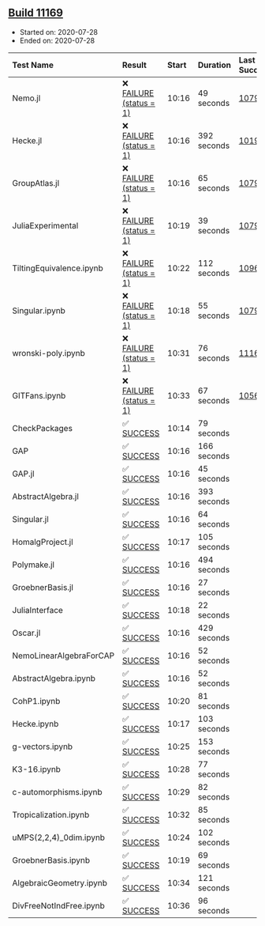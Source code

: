 ## [Build 11169](https://oscarci.mathematik.uni-kl.de/job/oscar/11169/)

* Started on: 2020-07-28
* Ended on: 2020-07-28

| Test Name    | Result | Start | Duration | Last Success | First Failure |
|:-------------|:-------|:------|:---------|:-------------|:--------------|
| Nemo.jl | ❌ [FAILURE (status = 1)](https://oscarci.mathematik.uni-kl.de/job/oscar/11169/artifact/logs/build-11169/Nemo.jl.log) | 10:16 | 49 seconds | [10790](https://oscarci.mathematik.uni-kl.de/job/oscar/10790/) | [10791](https://oscarci.mathematik.uni-kl.de/job/oscar/10791/) |
| Hecke.jl | ❌ [FAILURE (status = 1)](https://oscarci.mathematik.uni-kl.de/job/oscar/11169/artifact/logs/build-11169/Hecke.jl.log) | 10:16 | 392 seconds | [10197](https://oscarci.mathematik.uni-kl.de/job/oscar/10197/) | [10198](https://oscarci.mathematik.uni-kl.de/job/oscar/10198/) |
| GroupAtlas.jl | ❌ [FAILURE (status = 1)](https://oscarci.mathematik.uni-kl.de/job/oscar/11169/artifact/logs/build-11169/GroupAtlas.jl.log) | 10:16 | 65 seconds | [10790](https://oscarci.mathematik.uni-kl.de/job/oscar/10790/) | [10791](https://oscarci.mathematik.uni-kl.de/job/oscar/10791/) |
| JuliaExperimental | ❌ [FAILURE (status = 1)](https://oscarci.mathematik.uni-kl.de/job/oscar/11169/artifact/logs/build-11169/JuliaExperimental.log) | 10:19 | 39 seconds | [10790](https://oscarci.mathematik.uni-kl.de/job/oscar/10790/) | [10791](https://oscarci.mathematik.uni-kl.de/job/oscar/10791/) |
| TiltingEquivalence.ipynb | ❌ [FAILURE (status = 1)](https://oscarci.mathematik.uni-kl.de/job/oscar/11169/artifact/logs/build-11169/TiltingEquivalence.ipynb.log) | 10:22 | 112 seconds | [10962](https://oscarci.mathematik.uni-kl.de/job/oscar/10962/) | [10963](https://oscarci.mathematik.uni-kl.de/job/oscar/10963/) |
| Singular.ipynb | ❌ [FAILURE (status = 1)](https://oscarci.mathematik.uni-kl.de/job/oscar/11169/artifact/logs/build-11169/Singular.ipynb.log) | 10:18 | 55 seconds | [10790](https://oscarci.mathematik.uni-kl.de/job/oscar/10790/) | [10791](https://oscarci.mathematik.uni-kl.de/job/oscar/10791/) |
| wronski-poly.ipynb | ❌ [FAILURE (status = 1)](https://oscarci.mathematik.uni-kl.de/job/oscar/11169/artifact/logs/build-11169/wronski-poly.ipynb.log) | 10:31 | 76 seconds | [11168](https://oscarci.mathematik.uni-kl.de/job/oscar/11168/) | [11169](https://oscarci.mathematik.uni-kl.de/job/oscar/11169/) |
| GITFans.ipynb | ❌ [FAILURE (status = 1)](https://oscarci.mathematik.uni-kl.de/job/oscar/11169/artifact/logs/build-11169/GITFans.ipynb.log) | 10:33 | 67 seconds | [10566](https://oscarci.mathematik.uni-kl.de/job/oscar/10566/) | [10567](https://oscarci.mathematik.uni-kl.de/job/oscar/10567/) |
| CheckPackages | ✅ [SUCCESS](https://oscarci.mathematik.uni-kl.de/job/oscar/11169/artifact/logs/build-11169/CheckPackages.log) | 10:14 | 79 seconds |  |  |
| GAP | ✅ [SUCCESS](https://oscarci.mathematik.uni-kl.de/job/oscar/11169/artifact/logs/build-11169/GAP.log) | 10:16 | 166 seconds |  |  |
| GAP.jl | ✅ [SUCCESS](https://oscarci.mathematik.uni-kl.de/job/oscar/11169/artifact/logs/build-11169/GAP.jl.log) | 10:16 | 45 seconds |  |  |
| AbstractAlgebra.jl | ✅ [SUCCESS](https://oscarci.mathematik.uni-kl.de/job/oscar/11169/artifact/logs/build-11169/AbstractAlgebra.jl.log) | 10:16 | 393 seconds |  |  |
| Singular.jl | ✅ [SUCCESS](https://oscarci.mathematik.uni-kl.de/job/oscar/11169/artifact/logs/build-11169/Singular.jl.log) | 10:16 | 64 seconds |  |  |
| HomalgProject.jl | ✅ [SUCCESS](https://oscarci.mathematik.uni-kl.de/job/oscar/11169/artifact/logs/build-11169/HomalgProject.jl.log) | 10:17 | 105 seconds |  |  |
| Polymake.jl | ✅ [SUCCESS](https://oscarci.mathematik.uni-kl.de/job/oscar/11169/artifact/logs/build-11169/Polymake.jl.log) | 10:16 | 494 seconds |  |  |
| GroebnerBasis.jl | ✅ [SUCCESS](https://oscarci.mathematik.uni-kl.de/job/oscar/11169/artifact/logs/build-11169/GroebnerBasis.jl.log) | 10:16 | 27 seconds |  |  |
| JuliaInterface | ✅ [SUCCESS](https://oscarci.mathematik.uni-kl.de/job/oscar/11169/artifact/logs/build-11169/JuliaInterface.log) | 10:18 | 22 seconds |  |  |
| Oscar.jl | ✅ [SUCCESS](https://oscarci.mathematik.uni-kl.de/job/oscar/11169/artifact/logs/build-11169/Oscar.jl.log) | 10:16 | 429 seconds |  |  |
| NemoLinearAlgebraForCAP | ✅ [SUCCESS](https://oscarci.mathematik.uni-kl.de/job/oscar/11169/artifact/logs/build-11169/NemoLinearAlgebraForCAP.log) | 10:16 | 52 seconds |  |  |
| AbstractAlgebra.ipynb | ✅ [SUCCESS](https://oscarci.mathematik.uni-kl.de/job/oscar/11169/artifact/logs/build-11169/AbstractAlgebra.ipynb.log) | 10:16 | 52 seconds |  |  |
| CohP1.ipynb | ✅ [SUCCESS](https://oscarci.mathematik.uni-kl.de/job/oscar/11169/artifact/logs/build-11169/CohP1.ipynb.log) | 10:20 | 81 seconds |  |  |
| Hecke.ipynb | ✅ [SUCCESS](https://oscarci.mathematik.uni-kl.de/job/oscar/11169/artifact/logs/build-11169/Hecke.ipynb.log) | 10:17 | 103 seconds |  |  |
| g-vectors.ipynb | ✅ [SUCCESS](https://oscarci.mathematik.uni-kl.de/job/oscar/11169/artifact/logs/build-11169/g-vectors.ipynb.log) | 10:25 | 153 seconds |  |  |
| K3-16.ipynb | ✅ [SUCCESS](https://oscarci.mathematik.uni-kl.de/job/oscar/11169/artifact/logs/build-11169/K3-16.ipynb.log) | 10:28 | 77 seconds |  |  |
| c-automorphisms.ipynb | ✅ [SUCCESS](https://oscarci.mathematik.uni-kl.de/job/oscar/11169/artifact/logs/build-11169/c-automorphisms.ipynb.log) | 10:29 | 82 seconds |  |  |
| Tropicalization.ipynb | ✅ [SUCCESS](https://oscarci.mathematik.uni-kl.de/job/oscar/11169/artifact/logs/build-11169/Tropicalization.ipynb.log) | 10:32 | 85 seconds |  |  |
| uMPS(2,2,4)_0dim.ipynb | ✅ [SUCCESS](https://oscarci.mathematik.uni-kl.de/job/oscar/11169/artifact/logs/build-11169/uMPS-2-2-4-_0dim.ipynb.log) | 10:24 | 102 seconds |  |  |
| GroebnerBasis.ipynb | ✅ [SUCCESS](https://oscarci.mathematik.uni-kl.de/job/oscar/11169/artifact/logs/build-11169/GroebnerBasis.ipynb.log) | 10:19 | 69 seconds |  |  |
| AlgebraicGeometry.ipynb | ✅ [SUCCESS](https://oscarci.mathematik.uni-kl.de/job/oscar/11169/artifact/logs/build-11169/AlgebraicGeometry.ipynb.log) | 10:34 | 121 seconds |  |  |
| DivFreeNotIndFree.ipynb | ✅ [SUCCESS](https://oscarci.mathematik.uni-kl.de/job/oscar/11169/artifact/logs/build-11169/DivFreeNotIndFree.ipynb.log) | 10:36 | 96 seconds |  |  |
